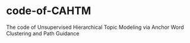 # code-of-CAHTM
The code of Unsupervised Hierarchical Topic Modeling via Anchor Word Clustering and Path Guidance
